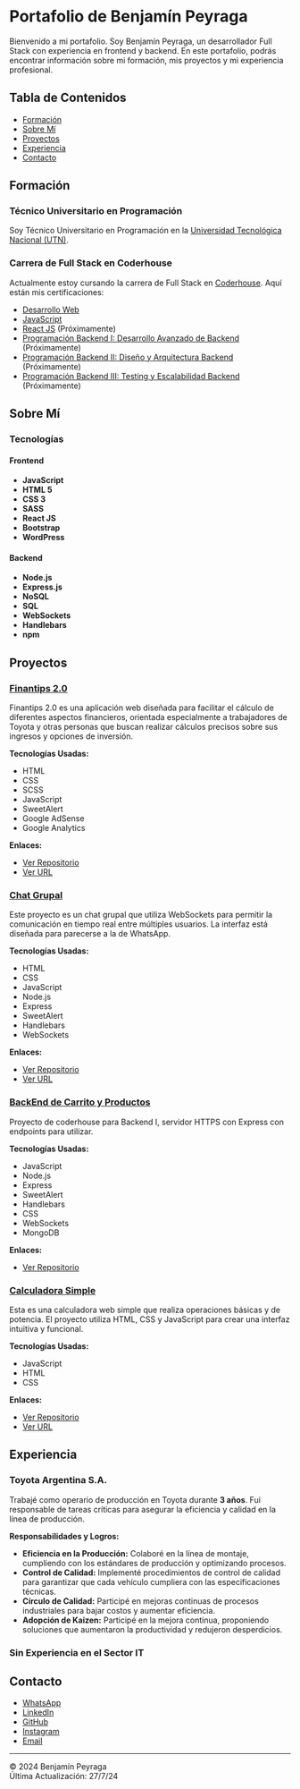 # Portafolio de Benjamín Peyraga

Bienvenido a mi portafolio. Soy Benjamín Peyraga, un desarrollador Full Stack con experiencia en frontend y backend. En este portafolio, podrás encontrar información sobre mi formación, mis proyectos y mi experiencia profesional.

## Tabla de Contenidos

- [Formación](#formación)
- [Sobre Mí](#sobre-mí)
- [Proyectos](#proyectos)
- [Experiencia](#experiencia)
- [Contacto](#contacto)

## Formación

### Técnico Universitario en Programación

Soy Técnico Universitario en Programación en la [Universidad Tecnológica Nacional (UTN)](https://www.frd.utn.edu.ar/programacion/).

### Carrera de Full Stack en Coderhouse

Actualmente estoy cursando la carrera de Full Stack en [Coderhouse](https://www.coderhouse.com/ar/online/carrera-desarrollo-fullstack). Aquí están mis certificaciones:

- [Desarrollo Web](https://www.coderhouse.com/ar/certificados/664d335341eefc411974862a?lang=en)
- [JavaScript](https://www.coderhouse.com/ar/certificados/667bd66c526bea14c5dbf1b9?lang=en)
- [React JS](#) (Próximamente)
- [Programación Backend I: Desarrollo Avanzado de Backend](#) (Próximamente)
- [Programación Backend II: Diseño y Arquitectura Backend](#) (Próximamente)
- [Programación Backend III: Testing y Escalabilidad Backend](#) (Próximamente)

## Sobre Mí

### Tecnologías

#### Frontend

- **JavaScript**
- **HTML 5**
- **CSS 3**
- **SASS**
- **React JS**
- **Bootstrap**
- **WordPress**

#### Backend

- **Node.js**
- **Express.js**
- **NoSQL**
- **SQL**
- **WebSockets**
- **Handlebars**
- **npm**

## Proyectos

### [Finantips 2.0](https://finantips.netlify.app/)

Finantips 2.0 es una aplicación web diseñada para facilitar el cálculo de diferentes aspectos financieros, orientada especialmente a trabajadores de Toyota y otras personas que buscan realizar cálculos precisos sobre sus ingresos y opciones de inversión.

**Tecnologías Usadas:**

- HTML
- CSS
- SCSS
- JavaScript
- SweetAlert
- Google AdSense
- Google Analytics

**Enlaces:**

- [Ver Repositorio](https://github.com/Ragepay/Finantips-2.0)
- [Ver URL](https://finantips.netlify.app/)

### [Chat Grupal](https://succulent-omniscient-trowel.glitch.me/chat)

Este proyecto es un chat grupal que utiliza WebSockets para permitir la comunicación en tiempo real entre múltiples usuarios. La interfaz está diseñada para parecerse a la de WhatsApp.

**Tecnologías Usadas:**

- HTML
- CSS
- JavaScript
- Node.js
- Express
- SweetAlert
- Handlebars
- WebSockets

**Enlaces:**

- [Ver Repositorio](https://github.com/Ragepay/chat-grupal)
- [Ver URL](https://succulent-omniscient-trowel.glitch.me/chat)

### [BackEnd de Carrito y Productos](https://github.com/Ragepay/Proyecto-Peyraga-Backend1-coderhouse)

Proyecto de coderhouse para Backend I, servidor HTTPS con Express con endpoints para utilizar.

**Tecnologías Usadas:**

- JavaScript
- Node.js
- Express
- SweetAlert
- Handlebars
- CSS
- WebSockets
- MongoDB

**Enlaces:**

- [Ver Repositorio](https://github.com/Ragepay/Proyecto-Peyraga-Backend1-coderhouse)

### [Calculadora Simple](https://ragepay.github.io/Calculadora/)

Esta es una calculadora web simple que realiza operaciones básicas y de potencia. El proyecto utiliza HTML, CSS y JavaScript para crear una interfaz intuitiva y funcional.

**Tecnologías Usadas:**

- JavaScript
- HTML
- CSS

**Enlaces:**

- [Ver Repositorio](https://github.com/Ragepay/Calculadora)
- [Ver URL](https://ragepay.github.io/Calculadora/)

## Experiencia

### Toyota Argentina S.A.

Trabajé como operario de producción en Toyota durante **3 años**. Fui responsable de tareas críticas para asegurar la eficiencia y calidad en la línea de producción.

**Responsabilidades y Logros:**

- **Eficiencia en la Producción:** Colaboré en la línea de montaje, cumpliendo con los estándares de producción y optimizando procesos.
- **Control de Calidad:** Implementé procedimientos de control de calidad para garantizar que cada vehículo cumpliera con las especificaciones técnicas.
- **Círculo de Calidad:** Participé en mejoras continuas de procesos industriales para bajar costos y aumentar eficiencia.
- **Adopción de Kaizen:** Participé en la mejora continua, proponiendo soluciones que aumentaron la productividad y redujeron desperdicios.

### Sin Experiencia en el Sector IT

## Contacto

- [WhatsApp](https://wa.me/5493487512474?text=Hola%2C%20me%20estoy%20comunicando%20desde%20tu%20portafolio)
- [LinkedIn](https://www.linkedin.com/in/benjamin-peyraga-53812a163/)
- [GitHub](https://github.com/Ragepay)
- [Instagram](https://www.instagram.com/benjipeyraga/)
- [Email](mailto:benjapey99@gmail.com)

---

© 2024 Benjamín Peyraga  
Última Actualización: 27/7/24

